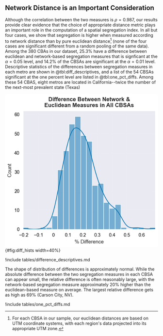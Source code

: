 ## Network Distance is an Important Consideration

Although the correlation between the two measures is $\rho=0.987$, our results provide clear
evidence that the choice of appropriate distance metric plays an important role in the computation
of a spatial segregation index. In all but four cases, we show that segregation is higher when
measured according to network distance than by pure euclidean distance[^CRS] (none of the four cases
are significant different from a random pooling of the same data). Among the 380 CBAs in our
dataset, 25.3% have a difference between euclidean and network-based segregation measures that is
signficant at the $\alpha=0.05$ level, and 14.2% of the CBSAs are significant at the $\alpha=0.01$
level. Descriptive statistics of the differences between segregation measures in each metro are
shown in @tbl:diff_descriptives, and a list of the 54 CBSAs significant at the one percent level are
listed in @tbl:one_pct_diffs. Among these 54 CBAS, eight metros are located in California--twice the
number of the next-most prevalent state (Texas)

![Histogram of % Differences in Segregation Measures](figures/diff_hist.png){#fig:diff_hists width=40%}

!include tables/difference_descriptives.md

The shape of distribution of differences is approximately normal. While the absolute difference
between the two segregation measures in each CBSA can appear small, the relative difference is often
reasonably large, with the network-based segregation measure approximately 20% higher than the
euclidean-based measure on average. The largest relative difference gets as high as 69% (Carson
City, NV).

!include tables/one_pct_diffs.md


[^CRS]: For each CBSA in our sample, our euclidean distances are based on UTM coordinate systems,
with each region's data projected into its appropriate UTM zone.